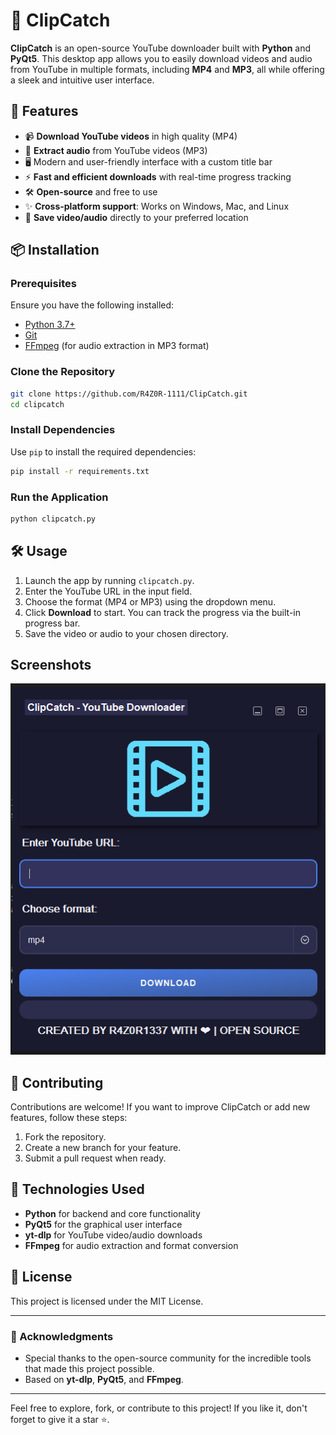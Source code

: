 
# 🎥 ClipCatch

**ClipCatch** is an open-source YouTube downloader built with **Python** and **PyQt5**. This desktop app allows you to easily download videos and audio from YouTube in multiple formats, including **MP4** and **MP3**, all while offering a sleek and intuitive user interface.

## 🚀 Features

- 📹 **Download YouTube videos** in high quality (MP4)
- 🎵 **Extract audio** from YouTube videos (MP3)
- 🖥️ Modern and user-friendly interface with a custom title bar
- ⚡ **Fast and efficient downloads** with real-time progress tracking
- 🛠 **Open-source** and free to use
- ✨ **Cross-platform support**: Works on Windows, Mac, and Linux
- 💾 **Save video/audio** directly to your preferred location

## 📦 Installation

### Prerequisites

Ensure you have the following installed:

- [Python 3.7+](https://www.python.org/)
- [Git](https://git-scm.com/)
- [FFmpeg](https://ffmpeg.org/download.html) (for audio extraction in MP3 format)

### Clone the Repository

```bash
git clone https://github.com/R4Z0R-1111/ClipCatch.git
cd clipcatch
```

### Install Dependencies

Use `pip` to install the required dependencies:

```bash
pip install -r requirements.txt
```

### Run the Application

```bash
python clipcatch.py
```

## 🛠️ Usage

1. Launch the app by running `clipcatch.py`.
2. Enter the YouTube URL in the input field.
3. Choose the format (MP4 or MP3) using the dropdown menu.
4. Click **Download** to start. You can track the progress via the built-in progress bar.
5. Save the video or audio to your chosen directory.

## Screenshots

![ClipCatch Screenshot](clipcatch2.PNG)

## 🤝 Contributing

Contributions are welcome! If you want to improve ClipCatch or add new features, follow these steps:

1. Fork the repository.
2. Create a new branch for your feature.
3. Submit a pull request when ready.

## 🔧 Technologies Used

- **Python** for backend and core functionality
- **PyQt5** for the graphical user interface
- **yt-dlp** for YouTube video/audio downloads
- **FFmpeg** for audio extraction and format conversion

## 📝 License

This project is licensed under the MIT License.

---

### 🌟 Acknowledgments

- Special thanks to the open-source community for the incredible tools that made this project possible.
- Based on **yt-dlp**, **PyQt5**, and **FFmpeg**.

---

Feel free to explore, fork, or contribute to this project! If you like it, don't forget to give it a star ⭐.
